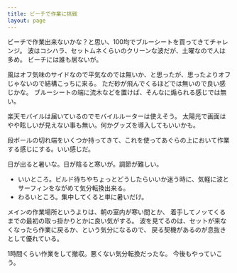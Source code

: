 ```yaml
---
title: ビーチで作業に挑戦
layout: page
---
```

ビーチで作業出来ないかな？と思い、100均でブルーシートを買ってきてチャレンジ。
波はコシハラ、セットムネくらいのクリーンな波だが、土曜なので人は多め。
ビーチには誰も居ないが。

風はオフ気味のサイドなので平気なのでは無いか、と思ったが、思ったよりオフじゃないので結構こっちに来る。
ただ砂が飛んでくるほどでは無いので良い感じかな。
ブルーシートの端に流木などを置けば、そんなに煽られる感じでは無い。

楽天モバイルは届いているのでモバイルルーターは使えそう。
太陽光で画面はやや眩しいが見えない事も無い。何かグッズを導入してもいいかも。

段ボールの切れ端をいくつか持ってきて、これを使ってあぐらの上において作業する感じにする。いい感じだ。

日が出ると暑いな。日が陰ると寒いが。調節が難しい。

- いいところ。ビルド待ちやちょっとどうしたらいいか迷う時に、気軽に波とサーフィンをながめて気分転換出来る。
- わるいところ。集中してくると単に暑いだけ。

メインの作業場所というよりは、朝の室内が寒い間とか、
着手してノッてくるまでの最初の取っ掛かりとかに良い気がする。
波を見てるのは、セットが来なくなったら作業に戻るか、という気分になるので、
戻る契機があるのが息抜きとして優れている。

1時間くらい作業をして撤収。悪くない気分転換だったな。
今後もやっていこう。